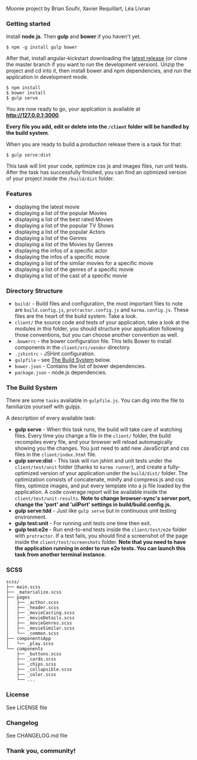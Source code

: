 Moonie project
by Brian Soufir, Xavier Requillart, Léa Livran


### Getting started

Install **node.js**. Then **gulp** and **bower** if you haven't yet.

    $ npm -g install gulp bower

After that, install angular-kickstart downloading the [latest release](https://github.com/vesparny/angular-kickstart/releases) (or clone the master branch if you want to run the development version). Unzip the project and cd into it, then install bower and npm dependencies, and run the application in development mode.

    $ npm install
    $ bower install
    $ gulp serve

You are now ready to go, your applcation is available at **http://127.0.0.1:3000**.

**Every file you add, edit or delete into the `/client` folder will be handled by the build system**.

When you are ready to build a production release there is a task for that:

    $ gulp serve:dist

This task will lint your code, optimize css js and images files, run unit tests. After the task has successfully finished, you can find an optimized version of your project inside the  `/build/dist` folder.

### Features

* displaying the latest movie
* displaying a list of the popular Movies
* displaying a list of the best rated Movies
* displaying a list of the popular TV Shows
* displaying a list of the popular Actors
* displaying a list of the Genres
* displaying a list of the Movies by Genres
* displaying the infos of a specific actor
* displaying the infos of a specific movie
* displaying a list of the similar movies for a specific movie
* displaying a list of the genres of a specific movie
* displaying a list of the cast of a specific movie

### Directory Structure

* `build/` - Build files and configuration, the most important files to note are `build.config.js`, `protractor.config.js` and `karma.config.js`. These files are the heart of the build system. Take a look.
* `client/` the source code and tests of your application, take a look at the modules in this folder, you should structure your application following those conventions, but you can choose another convention as well.
* `.bowerrc` - the bower configuration file. This tells Bower to install components in the `client/src/vendor` directory.
* `.jshintrc` - JSHint configuration.
* `gulpfile` - see [The Build System](#thebuildsystem) below.
* `bower.json` - Contains the list of bower dependencies.
* `package.json` - node.js dependencies.

### <a name="thebuildsystem"></a>The Build System

There are some `tasks` available in `gulpfile.js`. You can dig into the file to familiarize yourself with gulpjs.

A description of every available task:

* **gulp serve** - When this task runs, the build will take care of watching files. Every time you change a file in the `client/` folder, the build recompiles every file, and your browser will reload automagically showing you the changes.
You just need to add new JavaScript and css files in the `client/index.html` file.
* **gulp serve:dist** - This task will run jshint and unit tests under the `client/test/unit` folder (thanks to `karma runner`), and create a fully-optimized version of your application under the `build/dist/` folder. The optimization consists of concatenate, minify and compress js and css files, optimize images, and put every template into a js file loaded by the application.
A code coverage report will be available inside the `client/test/unit-results`.
**Note to change browser-sync's server port, change the 'port' and 'uiIPort' settings in build/build.config.js.**
* **gulp serve:tdd** - Just like `gulp serve` but in continuous unit testing environment.
* **gulp test:unit** - For running unit tests one time then exit.
* **gulp test:e2e** - Run end-to-end tests inside the `client/test/e2e` folder with `protractor`. If a test fails, you should find a screenshot of the page inside the `client/test/screenshots` folder.
**Note that you need to have the application running in order to run e2e tests. You can launch this task from another terminal instance.**

### SCSS
```
scss/
├── main.scss
├── _materialize.scss
├── pages
│   ├── _acthor.scss
│   ├── _header.scss
│   ├── _movieCasting.scss
│   ├── _movieDetails.scss
│   ├── _movieGenres.scss
│   ├── _movieSimilar.scss
│   └── _common.scss
├── componentsApp
│   └── _play.scss
└── components
    ├── _buttons.scss
    ├── _cards.scss
    ├── _chips.scss
    ├── _collapsible.scss
    ├── _color.scss
    └── ...
```
### License

See LICENSE file

### Changelog

See CHANGELOG.md file

### Thank you, community!
